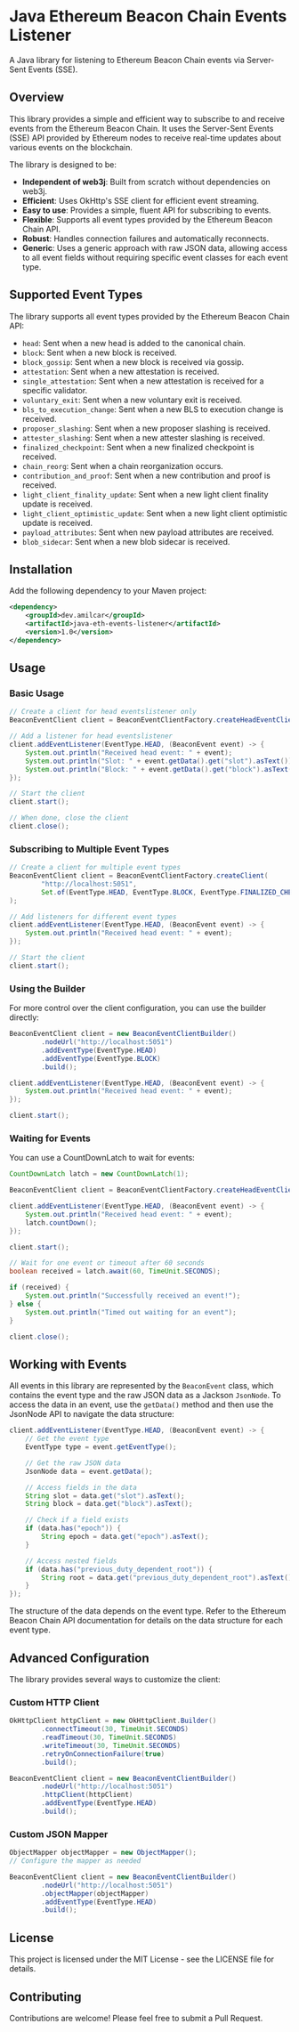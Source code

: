 # Java Ethereum Beacon Chain Events Listener

A Java library for listening to Ethereum Beacon Chain events via Server-Sent Events (SSE).

## Overview

This library provides a simple and efficient way to subscribe to and receive events from the Ethereum Beacon Chain. It uses the Server-Sent Events (SSE) API provided by Ethereum nodes to receive real-time updates about various events on the blockchain.

The library is designed to be:

- **Independent of web3j**: Built from scratch without dependencies on web3j.
- **Efficient**: Uses OkHttp's SSE client for efficient event streaming.
- **Easy to use**: Provides a simple, fluent API for subscribing to events.
- **Flexible**: Supports all event types provided by the Ethereum Beacon Chain API.
- **Robust**: Handles connection failures and automatically reconnects.
- **Generic**: Uses a generic approach with raw JSON data, allowing access to all event fields without requiring specific event classes for each event type.

## Supported Event Types

The library supports all event types provided by the Ethereum Beacon Chain API:

- `head`: Sent when a new head is added to the canonical chain.
- `block`: Sent when a new block is received.
- `block_gossip`: Sent when a new block is received via gossip.
- `attestation`: Sent when a new attestation is received.
- `single_attestation`: Sent when a new attestation is received for a specific validator.
- `voluntary_exit`: Sent when a new voluntary exit is received.
- `bls_to_execution_change`: Sent when a new BLS to execution change is received.
- `proposer_slashing`: Sent when a new proposer slashing is received.
- `attester_slashing`: Sent when a new attester slashing is received.
- `finalized_checkpoint`: Sent when a new finalized checkpoint is received.
- `chain_reorg`: Sent when a chain reorganization occurs.
- `contribution_and_proof`: Sent when a new contribution and proof is received.
- `light_client_finality_update`: Sent when a new light client finality update is received.
- `light_client_optimistic_update`: Sent when a new light client optimistic update is received.
- `payload_attributes`: Sent when new payload attributes are received.
- `blob_sidecar`: Sent when a new blob sidecar is received.

## Installation

Add the following dependency to your Maven project:

```xml
<dependency>
    <groupId>dev.amilcar</groupId>
    <artifactId>java-eth-events-listener</artifactId>
    <version>1.0</version>
</dependency>
```

## Usage

### Basic Usage

```java
// Create a client for head eventslistener only
BeaconEventClient client = BeaconEventClientFactory.createHeadEventClient("http://localhost:5051");

// Add a listener for head eventslistener
client.addEventListener(EventType.HEAD, (BeaconEvent event) -> {
    System.out.println("Received head event: " + event);
    System.out.println("Slot: " + event.getData().get("slot").asText());
    System.out.println("Block: " + event.getData().get("block").asText());
});

// Start the client
client.start();

// When done, close the client
client.close();
```

### Subscribing to Multiple Event Types

```java
// Create a client for multiple event types
BeaconEventClient client = BeaconEventClientFactory.createClient(
        "http://localhost:5051",
        Set.of(EventType.HEAD, EventType.BLOCK, EventType.FINALIZED_CHECKPOINT)
);

// Add listeners for different event types
client.addEventListener(EventType.HEAD, (BeaconEvent event) -> {
    System.out.println("Received head event: " + event);
});

// Start the client
client.start();
```

### Using the Builder

For more control over the client configuration, you can use the builder directly:

```java
BeaconEventClient client = new BeaconEventClientBuilder()
        .nodeUrl("http://localhost:5051")
        .addEventType(EventType.HEAD)
        .addEventType(EventType.BLOCK)
        .build();

client.addEventListener(EventType.HEAD, (BeaconEvent event) -> {
    System.out.println("Received head event: " + event);
});

client.start();
```

### Waiting for Events

You can use a CountDownLatch to wait for events:

```java
CountDownLatch latch = new CountDownLatch(1);

BeaconEventClient client = BeaconEventClientFactory.createHeadEventClient("http://localhost:5051");

client.addEventListener(EventType.HEAD, (BeaconEvent event) -> {
    System.out.println("Received head event: " + event);
    latch.countDown();
});

client.start();

// Wait for one event or timeout after 60 seconds
boolean received = latch.await(60, TimeUnit.SECONDS);

if (received) {
    System.out.println("Successfully received an event!");
} else {
    System.out.println("Timed out waiting for an event");
}

client.close();
```

## Working with Events

All events in this library are represented by the `BeaconEvent` class, which contains the event type and the raw JSON data as a Jackson `JsonNode`. To access the data in an event, use the `getData()` method and then use the JsonNode API to navigate the data structure:

```java
client.addEventListener(EventType.HEAD, (BeaconEvent event) -> {
    // Get the event type
    EventType type = event.getEventType();

    // Get the raw JSON data
    JsonNode data = event.getData();

    // Access fields in the data
    String slot = data.get("slot").asText();
    String block = data.get("block").asText();

    // Check if a field exists
    if (data.has("epoch")) {
        String epoch = data.get("epoch").asText();
    }

    // Access nested fields
    if (data.has("previous_duty_dependent_root")) {
        String root = data.get("previous_duty_dependent_root").asText();
    }
});
```

The structure of the data depends on the event type. Refer to the Ethereum Beacon Chain API documentation for details on the data structure for each event type.

## Advanced Configuration

The library provides several ways to customize the client:

### Custom HTTP Client

```java
OkHttpClient httpClient = new OkHttpClient.Builder()
        .connectTimeout(30, TimeUnit.SECONDS)
        .readTimeout(30, TimeUnit.SECONDS)
        .writeTimeout(30, TimeUnit.SECONDS)
        .retryOnConnectionFailure(true)
        .build();

BeaconEventClient client = new BeaconEventClientBuilder()
        .nodeUrl("http://localhost:5051")
        .httpClient(httpClient)
        .addEventType(EventType.HEAD)
        .build();
```

### Custom JSON Mapper

```java
ObjectMapper objectMapper = new ObjectMapper();
// Configure the mapper as needed

BeaconEventClient client = new BeaconEventClientBuilder()
        .nodeUrl("http://localhost:5051")
        .objectMapper(objectMapper)
        .addEventType(EventType.HEAD)
        .build();
```

## License

This project is licensed under the MIT License - see the LICENSE file for details.

## Contributing

Contributions are welcome! Please feel free to submit a Pull Request.
